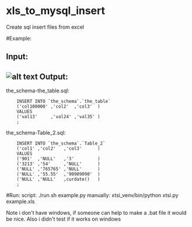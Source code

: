 xls_to_mysql_insert
===================

Create sql insert files from excel

#Example:

Input:
---
![alt text](https://raw.github.com/papaloizouc/xls_to_mysql_insert/master/xls_file_.png "Input")
Output:
---
the_schema-the_table.sql:

```mysql
    INSERT INTO `the_schema`.`the_table`
    ('col100000' ,'col2'  ,'col3'  )
    VALUES
    ('val13'     ,'val24' ,'val35' )
    ;
```


the_schema-Table_2.sql:
```mysql
    INSERT INTO `the_schema`.`Table_2`
    ('col1' ,'col2'   ,'col3'      )
    VALUES
    ('901'  ,'NULL'   ,'3'         )
    ('3213' ,'54'     ,'NULL'      )
    ('NULL' ,'765765' ,'NULL'      )
    ('NULL' ,'55.55'  ,'90909090'  )
    ('NULL' ,'NULL'   ,curdate()   )
    ;
```

#Run:
script: ./run.sh example.py
manually: xtsi_venv/bin/python xtsi.py example.xls

Note i don't have windows, if someone can help to make a .bat file it would be nice.
Also i didn't test if it works on windows